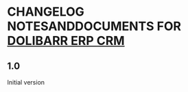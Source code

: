# CHANGELOG NOTESANDDOCUMENTS FOR [DOLIBARR ERP CRM](https://www.dolibarr.org)

## 1.0

Initial version
